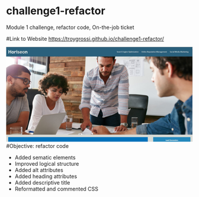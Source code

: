 # challenge1-refactor

Module 1 challenge, refactor code, On-the-job ticket

#Link to Website
https://troygrossi.github.io/challenge1-refactor/

<img src="./assets/images/website.jpg" />
#Objective: refactor code

- Added sematic elements
- Improved logical structure
- Added alt attributes
- Added heading attributes
- Added descriptive title
- Reformatted and commented CSS
